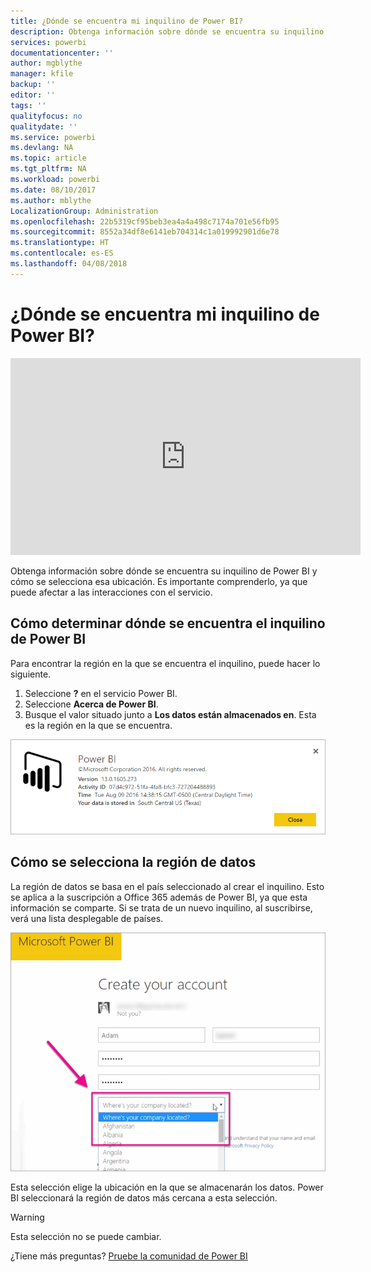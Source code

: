 ```yaml
---
title: ¿Dónde se encuentra mi inquilino de Power BI?
description: Obtenga información sobre dónde se encuentra su inquilino de Power BI y cómo se selecciona esa ubicación. Es importante comprenderlo, ya que puede afectar a las interacciones con el servicio.
services: powerbi
documentationcenter: ''
author: mgblythe
manager: kfile
backup: ''
editor: ''
tags: ''
qualityfocus: no
qualitydate: ''
ms.service: powerbi
ms.devlang: NA
ms.topic: article
ms.tgt_pltfrm: NA
ms.workload: powerbi
ms.date: 08/10/2017
ms.author: mblythe
LocalizationGroup: Administration
ms.openlocfilehash: 22b5319cf95beb3ea4a4a498c7174a701e56fb95
ms.sourcegitcommit: 8552a34df8e6141eb704314c1a019992901d6e78
ms.translationtype: HT
ms.contentlocale: es-ES
ms.lasthandoff: 04/08/2018
---
```

# <a name="where-is-my-power-bi-tenant-located"></a>¿Dónde se encuentra mi inquilino de Power BI?
<iframe width="560" height="315" src="https://www.youtube.com/embed/0fOxaHJPvdM?showinfo=0" frameborder="0" allowfullscreen></iframe>

Obtenga información sobre dónde se encuentra su inquilino de Power BI y cómo se selecciona esa ubicación. Es importante comprenderlo, ya que puede afectar a las interacciones con el servicio.

## <a name="how-to-determine-where-your-power-bi-tenant-is-located"></a>Cómo determinar dónde se encuentra el inquilino de Power BI
Para encontrar la región en la que se encuentra el inquilino, puede hacer lo siguiente.

1. Seleccione **?** en el servicio Power BI.
2. Seleccione **Acerca de Power BI**.
3. Busque el valor situado junto a **Los datos están almacenados en**. Esta es la región en la que se encuentra.

![](media/service-admin-where-is-my-tenant-located/power-bi-data-region.png)

## <a name="how-the-data-region-is-selected"></a>Cómo se selecciona la región de datos
La región de datos se basa en el país seleccionado al crear el inquilino. Esto se aplica a la suscripción a Office 365 además de Power BI, ya que esta información se comparte. Si se trata de un nuevo inquilino, al suscribirse, verá una lista desplegable de países.

![](media/service-admin-where-is-my-tenant-located/sign-up-country-selection.png)

Esta selección elige la ubicación en la que se almacenarán los datos. Power BI seleccionará la región de datos más cercana a esta selección.

> [!WARNING]
> Esta selección no se puede cambiar.
> 
> 

¿Tiene más preguntas? [Pruebe la comunidad de Power BI](http://community.powerbi.com/)

